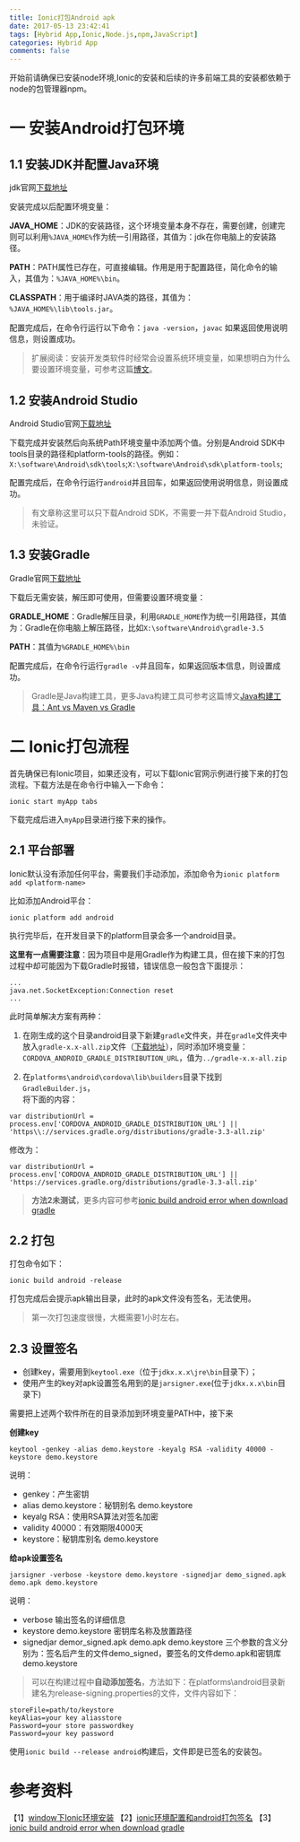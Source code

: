 ```yaml
---
title: Ionic打包Android apk
date: 2017-05-13 23:42:41
tags: [Hybrid App,Ionic,Node.js,npm,JavaScript]
categories: Hybrid App
comments: false
---
```


开始前请确保已安装node环境,Ionic的安装和后续的许多前端工具的安装都依赖于node的包管理器npm。

# 一 安装Android打包环境   

## 1.1 安装JDK并配置Java环境   

jdk官网[下载地址](http://www.oracle.com/technetwork/java/javase/downloads/jdk8-downloads-2133151.html)   

安装完成以后配置环境变量：   

**JAVA_HOME**：JDK的安装路径，这个环境变量本身不存在，需要创建，创建完则可以利用`%JAVA_HOME%`作为统一引用路径，其值为：jdk在你电脑上的安装路径。   

**PATH**：PATH属性已存在，可直接编辑。作用是用于配置路径，简化命令的输入，其值为：`%JAVA_HOME%\bin`。   

**CLASSPATH**：用于编译时JAVA类的路径，其值为：`%JAVA_HOME%\lib\tools.jar`。   

配置完成后，在命令行运行以下命令：`java -version`，`javac` 如果返回使用说明信息，则设置成功。   

> 扩展阅读：安装开发类软件时经常会设置系统环境变量，如果想明白为什么要设置环境变量，可参考这篇[博文](http://www.cnblogs.com/zoupeiyang/p/4034517.html#2)。   

## 1.2 安装Android Studio   

Android Studio官网[下载地址](https://developer.android.com/studio/index.html)   

下载完成并安装然后向系统Path环境变量中添加两个值。分别是Android SDK中tools目录的路径和platform-tools的路径。例如：`X:\software\Android\sdk\tools`;`X:\software\Android\sdk\platform-tools`;   

配置完成后，在命令行运行`android`并且回车，如果返回使用说明信息，则设置成功。   

> 有文章称这里可以只下载Android SDK，不需要一并下载Android Studio，未验证。   

## 1.3 安装Gradle

Gradle官网[下载地址](https://services.gradle.org/distributions/)   

下载后无需安装，解压即可使用，但需要设置环境变量：   

**GRADLE_HOME**：Gradle解压目录，利用`GRADLE_HOME`作为统一引用路径，其值为：Gradle在你电脑上解压路径，比如`X:\software\Android\gradle-3.5`   

**PATH**：其值为`%GRADLE_HOME%\bin`   

配置完成后，在命令行运行`gradle -v`并且回车，如果返回版本信息，则设置成功。   

> Gradle是Java构建工具，更多Java构建工具可参考这篇博文[Java构建工具：Ant vs Maven vs Gradle](http://blog.csdn.net/napolunyishi/article/details/39345995)

# 二 Ionic打包流程

首先确保已有Ionic项目，如果还没有，可以下载Ionic官网示例进行接下来的打包流程。下载方法是在命令行中输入一下命令：   

```bazaar
ionic start myApp tabs
```

下载完成后进入`myApp`目录进行接下来的操作。   

## 2.1 平台部署

Ionic默认没有添加任何平台，需要我们手动添加，添加命令为`ionic platform add <platform-name>`   

比如添加Android平台：   

```bazaar
ionic platform add android
```

执行完毕后，在开发目录下的platform目录会多一个android目录。   

**这里有一点需要注意**：因为项目中是用Gradle作为构建工具，但在接下来的打包过程中却可能因为下载Gradle时报错，错误信息一般包含下面提示：   

```bazaar
...
java.net.SocketException:Connection reset
...
```

此时简单解决方案有两种：   

1. 在刚生成的这个目录android目录下新建`gradle`文件夹，并在`gradle`文件夹中放入`gradle-x.x-all.zip`文件（[下载地址](https://services.gradle.org/distributions/)），同时添加环境变量：`CORDOVA_ANDROID_GRADLE_DISTRIBUTION_URL`，值为`../gradle-x.x-all.zip`   

2. 在`platforms\android\cordova\lib\builders`目录下找到`GradleBuilder.js`，   
将下面的内容：
  ```bazaar
  var distributionUrl = process.env['CORDOVA_ANDROID_GRADLE_DISTRIBUTION_URL'] || 'https\\://services.gradle.org/distributions/gradle-3.3-all.zip'
  ```
  修改为：
  ```bazaar
  var distributionUrl = process.env['CORDOVA_ANDROID_GRADLE_DISTRIBUTION_URL'] || 'https://services.gradle.org/distributions/gradle-3.3-all.zip'
  ```
  
> **方法2未测试**，更多内容可参考[ionic build android error when download gradle](http://stackoverflow.com/questions/29874564/ionic-build-android-error-when-download-gradle)   

## 2.2 打包  

打包命令如下：   

```bazaar
ionic build android -release
```

打包完成后会提示apk输出目录，此时的apk文件没有签名，无法使用。

> 第一次打包速度很慢，大概需要1小时左右。

## 2.3 设置签名   

- 创建key，需要用到`keytool.exe`（位于`jdkx.x.x\jre\bin`目录下）；   
- 使用产生的key对apk设置签名用到的是`jarsigner.exe`(位于`jdkx.x.x\bin`目录下)   

需要把上述两个软件所在的目录添加到环境变量PATH中，接下来   
   
**创建key**

```bazaar
keytool -genkey -alias demo.keystore -keyalg RSA -validity 40000 -keystore demo.keystore
```

说明：
- genkey：产生密钥
- alias demo.keystore：秘钥别名 demo.keystore
- keyalg RSA：使用RSA算法对签名加密
- validity 40000：有效期限4000天
- keystore：秘钥库别名 demo.keystore

**给apk设置签名**

```bazaar
jarsigner -verbose -keystore demo.keystore -signedjar demo_signed.apk demo.apk demo.keystore
```

说明：
- verbose 输出签名的详细信息
- keystore demo.keystore 密钥库名称及放置路径
- signedjar demor_signed.apk demo.apk demo.keystore 三个参数的含义分别为：签名后产生的文件demo_signed，要签名的文件demo.apk和密钥库demo.keystore

> 可以在构建过程中**自动添加签名**，方法如下：在platforms\android目录新建名为release-signing.properties的文件，文件内容如下：   
  ```bazaar
  storeFile=path/to/keystore
  keyAlias=your key aliasstore
  Password=your store passwordkey
  Password=your key password
  ```
  使用`ionic build --release android`构建后，文件即是已签名的安装包。
  
# 参考资料
【1】[window下Ionic环境安装](http://www.cnblogs.com/shikelong/p/4480975.html)
【2】[ionic环境配置和android打包签名](http://www.jianshu.com/p/0588510fbb97)
【3】[ionic build android error when download gradle](http://stackoverflow.com/questions/29874564/ionic-build-android-error-when-download-gradle)




